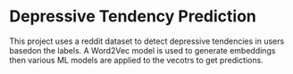 # Depressive Tendency Prediction
This project uses a reddit dataset to detect depressive tendencies in users basedon the labels.
A Word2Vec model is used to generate embeddings then various ML models are applied to the vecotrs to get predictions.
